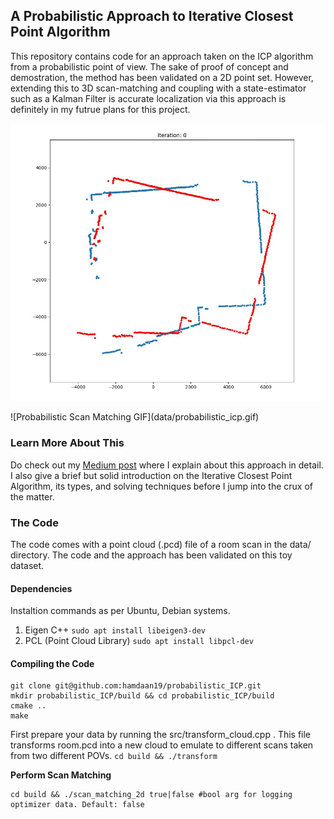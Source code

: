 ## A Probabilistic Approach to Iterative Closest Point Algorithm

This repository contains code for an approach taken on the ICP algorithm from a probabilistic point of view. The sake of proof of concept and demostration, the method has been validated on a 2D point set. However, extending this to 3D scan-matching and coupling with a state-estimator such as a Kalman Filter is accurate localization via this approach is definitely in my futrue plans for this project.  
<p align="center">
 <img src="data/probabilistic_icp.gif" width=600/>
</p>
 ![Probabilistic Scan Matching GIF](data/probabilistic_icp.gif)

### Learn More About This
Do check out my [Medium post](https://medium.com/@mhamdaan/a-probabilistic-approach-to-the-iterative-closest-point-algorithm-78092928555c) where I explain about this approach in detail. I also give a brief but solid introduction on the Iterative Closest Point Algorithm, its types, and solving techniques before I jump into the crux of the matter. 

### The Code
The code comes with a point cloud (.pcd) file of a room scan in the data/ directory. The code and the approach has been validated on this toy dataset. 

#### Dependencies
Instaltion commands as per Ubuntu, Debian systems. 
1. Eigen C++ `sudo apt install libeigen3-dev` 
2. PCL (Point Cloud Library) `sudo apt install libpcl-dev`

#### Compiling the Code

```
git clone git@github.com:hamdaan19/probabilistic_ICP.git
mkdir probabilistic_ICP/build && cd probabilistic_ICP/build
cmake ..
make
```

First prepare your data by running the src/transform_cloud.cpp . This file transforms room.pcd into a new cloud to emulate to different scans taken from two different POVs. 
`cd build && ./transform`

<b>Perform Scan Matching</b>
```
cd build && ./scan_matching_2d true|false #bool arg for logging optimizer data. Default: false 
```



